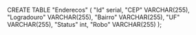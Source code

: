 CREATE TABLE "Enderecos" (
    "Id" serial,
    "CEP" VARCHAR(255),
    "Logradouro" VARCHAR(255),
    "Bairro" VARCHAR(255),
    "UF" VARCHAR(255),
    "Status" int,
    "Robo" VARCHAR(255)
);
